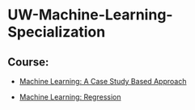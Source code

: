 # UW-Machine-Learning-Specialization

## Course:

 * [Machine Learning: A Case Study Based Approach](https://github.com/Arun44/UW-Machine-Learning-Specialization/tree/master/src/Course1)
 
 * [Machine Learning: Regression](https://github.com/Arun44/UW-Machine-Learning-Specialization/tree/master/src/Course2)
